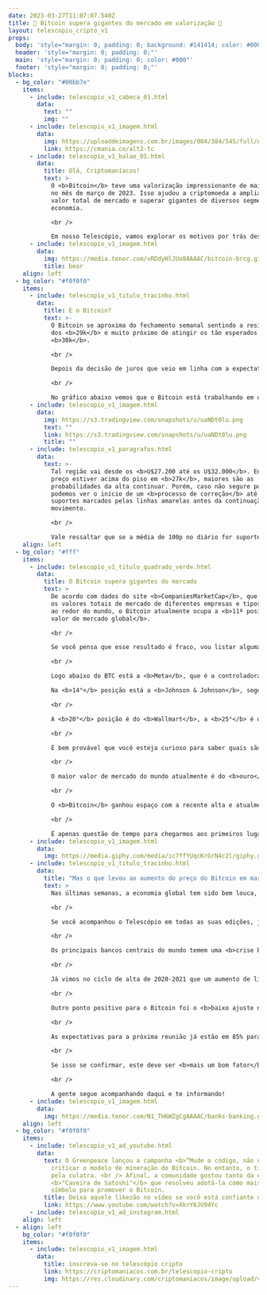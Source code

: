 ```yaml
---
date: 2023-03-27T11:07:07.540Z
title: 🚀 Bitcoin supera gigantes do mercado em valorização 🌝
layout: telescopio_cripto_v1
props:
  body: 'style="margin: 0; padding: 0; background: #141414; color: #000"'
  header: 'style="margin: 0; padding: 0;"'
  main: 'style="margin: 0; padding: 0; color: #000"'
  footer: 'style="margin: 0; padding: 0;"'
blocks:
  - bg_color: "#00bb7e"
    items:
      - include: telescopio_v1_cabeca_01.html
        data:
          text: ""
          img: ""
      - include: telescopio_v1_imagem.html
        data:
          img: https://uploaddeimagens.com.br/images/004/384/545/full/Altseason_Newsletter_final.png?1678449695
          link: https://cmania.co/alt2-tc
      - include: telescopio_v1_balao_01.html
        data:
          title: Olá, Criptomaníacos!
          text: >-
            O <b>Bitcoin</b> teve uma valorização impressionante de mais de 20%
            no mês de março de 2023. Isso ajudou a criptomoeda a ampliar o seu
            valor total de mercado e superar gigantes de diversos segmentos da
            economia. 

            <br /> 

            Em nosso Telescópio, vamos explorar os motivos por trás dessa <b>valorização</b> e entender como o Bitcoin está se consolidando cada vez mais como uma alternativa <b>viável e vantajosa</b> aos investimentos tradicionais.
      - include: telescopio_v1_imagem.html
        data:
          img: https://media.tenor.com/vRDdyHlJUo8AAAAC/bitcoin-brcg.gif
          title: bear
    align: left
  - bg_color: "#f0f0f0"
    items:
      - include: telescopio_v1_titulo_tracinho.html
        data:
          title: E o Bitcoin?
          text: >-
            O Bitcoin se aproxima do fechamento semanal sentindo a resistência
            dos <b>29k</b> e muito próximo de atingir os tão esperados
            <b>30k</b>.

            <br /> 

            Depois da decisão de juros que veio em linha com a expectativa e a <b>possibilidade de aumentos menores</b> (e até uma pausa nas próximas decisões), o preço briga para se consolidar acima dos <b>28k</b>.

            <br /> 

            No gráfico abaixo vemos que o Bitcoin está trabalhando em uma região de <b>demanda e de forte interesse</b>, sendo que em outros momentos o Bitcoin ficou preso nesse nível por um período considerável marcado no gráfico com elipses brancas.
      - include: telescopio_v1_imagem.html
        data:
          img: https://s3.tradingview.com/snapshots/u/uaNDt0lu.png
          text: ""
          link: https://s3.tradingview.com/snapshots/u/uaNDt0lu.png
          title: ""
      - include: telescopio_v1_paragrafos.html
        data:
          text: >-
            Tal região vai desde os <b>U$27.200 até os U$32.000</b>. Enquanto o
            preço estiver acima do piso em <b>27k</b>, maiores são as
            probabilidades da alta continuar. Porém, caso não segure por aí,
            podemos ver o início de um <b>processo de correção</b> até os
            suportes marcados pelas linhas amarelas antes da continuação do
            movimento.

            <br /> 

            Vale ressaltar que se a média de 100p no diário for suporte, ainda temos uma <b>tendência de alta no médio prazo</b>. Tal apoio está nos <b>$22.420</b>, atualmente.
    align: left
  - bg_color: "#fff"
    items:
      - include: telescopio_v1_titulo_quadrado_verde.html
        data:
          title: O Bitcoin supera gigantes do mercado
          text: >
            De acordo com dados do site <b>CompaniesMarketCap</b>, que informa
            os valores totais de mercado de diferentes empresas e tipos de ativo
            ao redor do mundo, o Bitcoin atualmente ocupa a <b>11ª posição em
            valor de mercado global</b>. 

            <br /> 

            Se você pensa que esse resultado é fraco, vou listar algumas empresas que ficam abaixo do Bitcoin neste ranking…

            <br /> 

            Logo abaixo do BTC está a <b>Meta</b>, que é a controladora do <b>Facebook, Wpp e Insta</b>.

            Na <b>14°</b> posição está a <b>Johnson & Johnson</b>, seguido pela <b>Visa</b>.

            <br /> 

            A <b>20°</b> posição é do <b>Wallmart</b>, a <b>25°</b> é da <b>Master Card</b> e a <b>28°</b> é a <b>Samsumg</b>.

            <br /> 

            É bem provável que você esteja curioso para saber quais são os ativos e empresas que estão lá no <b>topo da lista</b>, né?

            <br /> 

            O maior valor de mercado do mundo atualmente é do <b>ouro</b>, com quase <b>US$ 13 trilhões</b> de valor. A medalha de prata é da gigante de tecnologia <b>Apple</b>, com cerca de <b>US$ 2.5 trilhões</b>. Para completar o pódio vem a <b>Microsoft</b>, com pouco mais de <b>US$ 2 trilhões</b>. 

            <br /> 

            O <b>Bitcoin</b> ganhou espaço com a recente alta e atualmente possui um valor de mercado de mais de <b>US$ 500 bilhões</b>, já se preparando para entrar no <b>”top 10”<b>, que hoje é da <b>Tesla</b>, empresa automobilística de Elon Musk.

            <br /> 

            É apenas questão de tempo para chegarmos aos primeiros lugares. 
      - include: telescopio_v1_imagem.html
        data:
          img: https://media.giphy.com/media/ic7ffYUqcKrGrN4c2l/giphy.gif
      - include: telescopio_v1_titulo_tracinho.html
        data:
          title: "Mas o que levou ao aumento do preço do Bitcoin em março de 2023? "
          text: >
            Nas últimas semanas, a economia global tem sido bem louca, não é?

            <br /> 

            Se você acompanhou o Telescópio em todas as suas edições, já viu que <b>os fatores macroeconômicos foram favoráveis ao Bitcoin</b> de um tempo para cá. 

            <br /> 

            Os principais bancos centrais do mundo temem uma <b>crise bancária global</b> e estão querendo <b>aumentar a liquidez</b> no mercado. 

            <br /> 

            Já vimos no ciclo de alta de 2020-2021 que um aumento de liquidez significa <b>alta para as criptomoedas e ativos de risco</b>. Podemos estar passando por um movimento parecido com o de alguns anos atrás.

            <br /> 

            Outro ponto positivo para o Bitcoin foi o <b>baixo ajuste na taxa de juros</b> americana, na casa dos <b>0,25%</b>. Esse aumento bem sutil pode ser interpretado como uma tentativa de evitar pânico em relação à situação bancária. 

            <br /> 

            As expectativas para a próxima reunião já estão em 85% para <b>manter a taxa de juros inalterada</b>, em 3 de maio. 

            <br /> 

            Se isso se confirmar, este deve ser <b>mais um bom fator</b> para que o Bitcoin tente uma jornada por patamares mais altos.

            <br /> 

            A gente segue acompanhando daqui e te informando!
      - include: telescopio_v1_imagem.html
        data:
          img: https://media.tenor.com/N1_TH6WZgCgAAAAC/banks-banking.gif
    align: left
  - bg_color: "#f0f0f0"
    items:
      - include: telescopio_v1_ad_youtube.html
        data:
          text: O Greenpeace lançou a campanha <b>“Mude o código, não o clima”</b> para
            criticar o modelo de mineração do Bitcoin. No entanto, o tiro saiu
            pela culatra. <br /> Afinal, a comunidade gostou tanto da estátua
            <b>"Caveira de Satoshi"</b> que resolveu adotá-la como mais um
            símbolo para promover o Bitcoin.
          title: Deixa aquele likezão no vídeo se você está confiante no BTC!
          link: https://www.youtube.com/watch?v=XkrY6JU94Yc
      - include: telescopio_v1_ad_instagram.html
    align: left
  - align: left
    bg_color: "#f0f0f0"
    items:
      - include: telescopio_v1_imagem.html
        data:
          title: inscreva-se no telescópio cripto
          link: https://criptomaniacos.com.br/telescopio-cripto
          img: https://res.cloudinary.com/criptomaniacos/image/upload/v1662133224/telescopio/inscreva-se-telescopio.png
---
```

